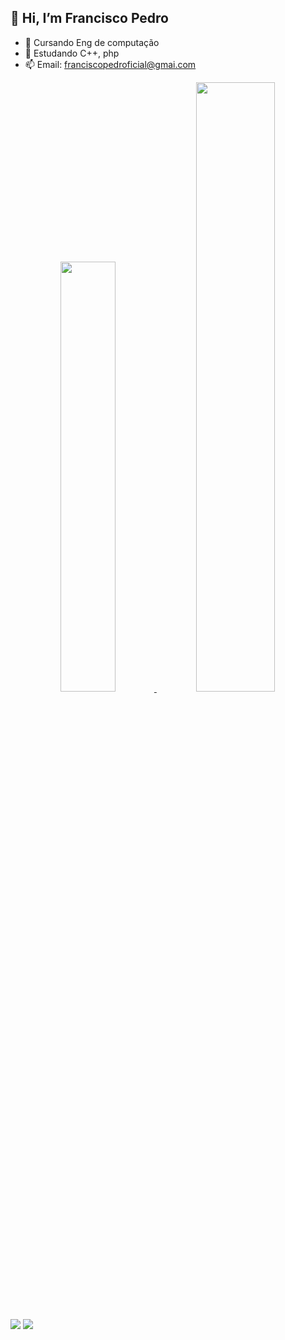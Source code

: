   ## 👋 Hi, I’m Francisco Pedro
- 👀 Cursando Eng de computação
- 🌱 Estudando C++, php
- 📫 Email: franciscopedroficial@gmai.com

<div align="center">
  <a href="https://github.com/franciscopeedro">
  <img width="42%" src="https://github-readme-stats.vercel.app/api?username=franciscopeedro&show_icons=true&theme=dracula&include_all_commits=true&count_private=true"/>
  <img width="50%" src="https://github-readme-stats.vercel.app/api/top-langs/?username=franciscopeedro&layout=compact&langs_count=7&theme=dracula"/>
</div>

##   

<div> 
  <a href="https://instagram.com/franciscopeedro_" target="_blank"><img src="https://img.shields.io/badge/-Instagram-%23E4405F?style=for-the-badge&logo=instagram&logoColor=white" target="_blank"></a>
  <a href = "mailto:franciscopedroficial@gmail.com"><img src="https://img.shields.io/badge/-Gmail-%23333?style=for-the-badge&logo=gmail&logoColor=white" target="_blank"></a>
  
</div>
